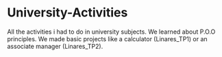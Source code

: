 # University-Activities
All the activities i had to do in university subjects.
We learned about P.O.O principles.
We made basic projects like a calculator (Linares_TP1) or an associate manager (Linares_TP2).
